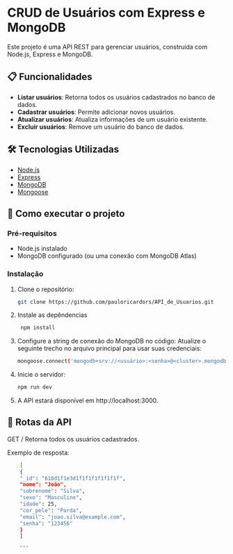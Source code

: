 # CRUD de Usuários com Express e MongoDB

Este projeto é uma API REST para gerenciar usuários, construída com Node.js, Express e MongoDB.

## 📋 Funcionalidades

- **Listar usuários**: Retorna todos os usuários cadastrados no banco de dados.
- **Cadastrar usuários**: Permite adicionar novos usuários.
- **Atualizar usuários**: Atualiza informações de um usuário existente.
- **Excluir usuários**: Remove um usuário do banco de dados.

## 🛠️ Tecnologias Utilizadas

- [Node.js](https://nodejs.org/)
- [Express](https://expressjs.com/)
- [MongoDB](https://www.mongodb.com/)
- [Mongoose](https://mongoosejs.com/)

## 🚀 Como executar o projeto

### Pré-requisitos

- Node.js instalado
- MongoDB configurado (ou uma conexão com MongoDB Atlas)

### Instalação

1. Clone o repositório:

   ```bash
   git clone https://github.com/pauloricardors/API_de_Usuarios.git

   ```

2. Instale as depêndencias

   ```bash
    npm install
   ```

3. Configure a string de conexão do MongoDB no código: Atualize o seguinte trecho no arquivo principal para usar suas credenciais:

   ```bash
   mongoose.connect('mongodb+srv://<usuário>:<senha>@<cluster>.mongodb.net/?retryWrites=true&w=majority');
   ```

4. Inicie o servidor:

   ```bash
   npm run dev
   ```

5. A API estará disponível em http://localhost:3000.

## 📝 Rotas da API

GET /
Retorna todos os usuários cadastrados.

Exemplo de resposta:

````bash
    [
    {
    "_id": "618d1f1e3d1f1f1f1f1f1f1f",
    "nome": "João",
    "sobrenome": "Silva",
    "sexo": "Masculino",
    "idade": 25,
    "cor_pele": "Parda",
    "email": "joao.silva@example.com",
    "senha": "123456"
    }
    ]

    ```
````
